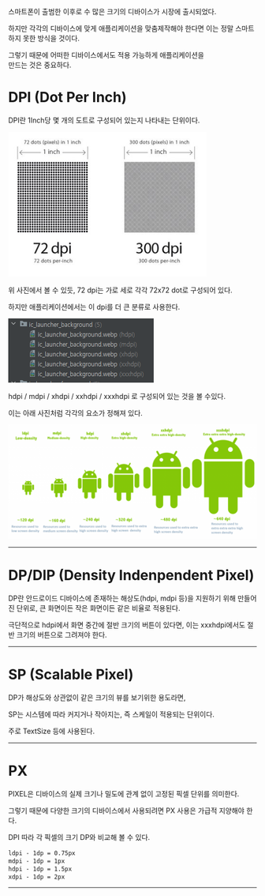 
스마트폰이 출범한 이후로 수 많은 크기의 디바이스가 시장에 출시되었다.

하지만 각각의 디바이스에 맞게 애플리케이션을 맞춤제작해야 한다면
이는 정말 스마트하지 못한 방식을 것이다.

그렇기 때문에 어떠한 디바이스에서도 적용 가능하게 애플리케이션을</br>
만드는 것은 중요하다.

# DPI (Dot Per Inch)

DPI란 1Inch당 몇 개의 도트로 구성되어 있는지 나타내는 단위이다.

![DPI](https://raw.githubusercontent.com/tlskals/img/main/MobileApplication/DPI.PNG)

위 사진에서 볼 수 있듯, 72 dpi는 가로 세로 각각 72x72 dot로 구성되어 있다.

하지만 애플리케이션에서는 이 dpi를 더 큰 분류로 사용한다.

![AppDPI](https://raw.githubusercontent.com/tlskals/img/main/MobileApplication/AppDPI.PNG)

hdpi / mdpi / xhdpi / xxhdpi / xxxhdpi 로 구성되어 있는 것을 볼 수있다.

이는 아래 사진처럼 각각의 요소가 정해져 있다.

![AndroidDPI](https://raw.githubusercontent.com/tlskals/img/main/MobileApplication/AndroidDPI.png)

------------------

# DP/DIP (Density Indenpendent Pixel)

DP란 안드로이드 디바이스에 존재하는 해상도(hdpi, mdpi 등)을 지원하기 위해 만들어진 단위로, 큰 화면이든 작은 화면이든 같은 비율로 적용된다.

극단적으로 hdpi에서 화면 중간에 절반 크기의 버튼이 있다면,
이는 xxxhdpi에서도 절반 크기의 버튼으로 그려져야 한다.

-----------------

# SP (Scalable Pixel)

DP가 해상도와 상관없이 같은 크기의 뷰를 보기위한 용도라면,

SP는 시스템에 따라 커지거나 작아지는, 즉 스케일이 적용되는 단위이다.

주로 TextSize 등에 사용된다.

--------------------

# PX

PIXEL은 디바이스의 실제 크기나 밀도에 관계 없이 고정된 픽셀 단위를 의미한다.

그렇기 때문에 다양한 크기의 디바이스에서 사용되려면 PX 사용은 가급적 지양해야 한다.

DPI 따라 각 픽셀의 크기 DP와 비교해 볼 수 있다.

```
ldpi - 1dp = 0.75px
mdpi - 1dp = 1px
hdpi - 1dp = 1.5px
xdpi - 1dp = 2px
```

-------------------




